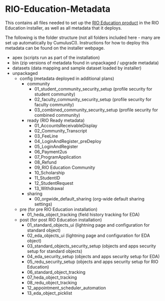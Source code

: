 # RIO-Education-Metadata
This contains all files needed to set up the <a href='https://rioed-installer.herokuapp.com/products/RIO_Education/latest'>RIO Education product</a> in the RIO Education installer, as well as all metadata that it deploys.

The following is the folder structure (not all folders included here - many are set up automatically by CumulusCI). Instructions for how to deploy this metadata can be found on the installer webpage.

* apex (scripts run as part of the installation)
* bin (zip versions of metadata found in unpackaged / upgrade metadata)
* datasets (data mapping and sample dataset loaded by installer)
* unpackaged
  * config (metadata deployed in additional plans)
    * community
      * 01_student_community_security_setup (profile security for student community)
      * 02_faculty_community_security_setup (profile security for faculty community)
      * 03_combined_community_security_setup (profile security for combined community)
    * ready (RIO Ready metadata)
      * 01_AccountsReceivableDisplay
      * 02_Community_Transcript
      * 03_FeeLine
      * 04_LoginAndRegister_preDeploy
      * 05_LoginAndRegister
      * 06_Payment2us
      * 07_ProgramApplication
      * 08_Refund
      * 09_RIO Education Community
      * 10_Scholarship
      * 11_StudentID
      * 12_StudentRequest
      * 13_Withdrawal
    * sharing
      * 00_orgwide_default_sharing (org-wide default sharing settings)
  * pre (for pre RIO Education installation)
    * 01_heda_object_tracking (field history tracking for EDA)
  * post (for post RIO Education installation)
    * 01_standard_objects_ui (lightning page and configuration for standard object)
    * 02_eda_objects_ui (lightning page and configuration for EDA object)
    * 03_standard_objects_security_setup (objects and apps security setup for standard objects)
    * 04_eda_security_setup (objects and apps security setup for EDA)
    * 05_redu_security_setup (objects and apps security setup for RIO Education)
    * 06_standard_object_tracking
    * 07_heda_object_tracking
    * 08_redu_object_tracking
    * 12_appointment_scheduler_automation
    * 13_eda_object_picklist
